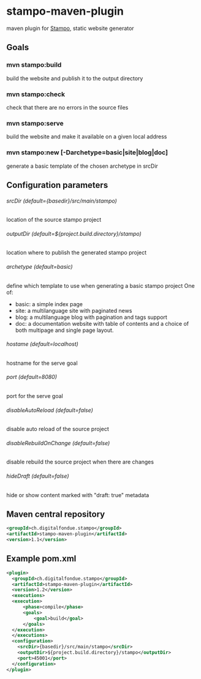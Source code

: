 # stampo-maven-plugin
maven plugin for [Stampo](https://github.com/digitalfondue/stampo), static website generator

## Goals

### mvn stampo:build
build the website and publish it to the output directory

### mvn stampo:check
check that there are no errors in the source files

### mvn stampo:serve
build the website and make it available on a given local address

### mvn stampo:new [-Darchetype=basic|site|blog|doc]
generate a basic template of the chosen archetype in srcDir

## Configuration parameters

###### srcDir (default={basedir}/src/main/stampo)

location of the source stampo project

###### outputDir (default=${project.build.directory}/stampo)

location where to publish the generated stampo project

###### archetype (default=basic)

define which template to use when generating a basic stampo project
One of:
* basic: a simple index page
* site: a multilanguage site with paginated news
* blog: a multilanguage blog with pagination and tags support
* doc: a documentation website with table of contents and a choice of both multipage and single page layout.

###### hostame (default=localhost)

hostname for the serve goal

###### port (default=8080)

port for the serve goal

###### disableAutoReload (default=false)

disable auto reload of the source project

###### disableRebuildOnChange (default=false)

disable rebuild the source project when there are changes

###### hideDraft (default=false)

hide or show content marked with "draft: true" metadata


## Maven central repository
```XML
<groupId>ch.digitalfondue.stampo</groupId>
<artifactId>stampo-maven-plugin</artifactId>
<version>1.1</version>
```

## Example pom.xml
```XML
<plugin>
  <groupId>ch.digitalfondue.stampo</groupId>
  <artifactId>stampo-maven-plugin</artifactId>
  <version>1.2</version>
  <executions>
  <execution>
	  <phase>compile</phase>
	  <goals>
		  <goal>build</goal>
	  </goals>
  </execution>
  </executions>
  <configuration>
    <srcDir>{basedir}/src/main/stampo</srcDir>
    <outputDir>${project.build.directory}/stampo</outputDir>
    <port>45001</port>
  </configuration>
</plugin>
```
